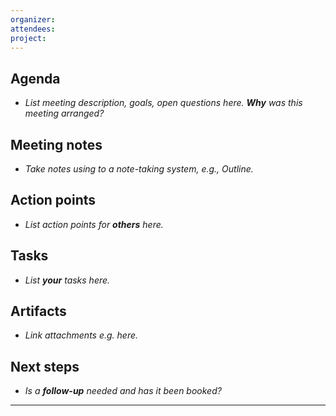 ```yaml
---
organizer: 
attendees: 
project: 
---
```


## Agenda

- *List meeting description, goals, open questions here. **Why** was this meeting arranged?*

## Meeting notes

- *Take notes using to a note-taking system, e.g., Outline.*

## Action points

- *List action points for **others** here.*

## Tasks

- *List **your** tasks here.*

## Artifacts

- *Link attachments e.g. here.*

## Next steps

- *Is a **follow-up** needed and has it been booked?*

---